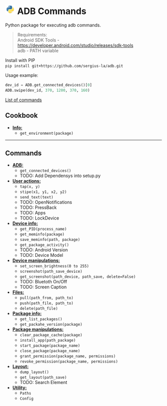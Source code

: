 # <img src="/img/py.png" width="32" height="32"> ADB Commands

Python package for executing adb commands.

> Requirements: <br>
> Android SDK Tools - https://developer.android.com/studio/releases/sdk-tools <br>
> adb - PATH variable

Install with PIP <br>
`pip install git+https://github.com/sergius-la/adb.git`

Usage example:
```python
dev_id = ADB.get_connected_devices()[0]
ADB.swipe(dev_id, 370, 1200, 370, 160)
```

[List of commands](https://github.com/sergius-la/Cheatsheet/blob/master/adb/adb.md)

## Cookbook
- __[Info:](/py_adb/info.py)__
    - `get_environment(package)`

***

## Commands
- __[ADB:](/py_adb/adb.py)__
  - `get_connected_devices()`
  - TODO: Add Dependensys into setup.py
- __[User actions:](/py_adb/user_actions.py)__
  - `tap(x, y)`
  - `stipe(x1, y1, x2, y2)`
  - `send_text(text)`
  - TODO: OpenNotifications
  - TODO: PressBack
  - TODO: Apps
  - TODO: LockDevice
- __[Device info:](/py_adb/device_info.py)__
  - `get_PID(process_name)`
  - `get_meminfo(package)`
  - `save_meminfo(path, package)`
  - `get_package_activity()`
  - TODO: Android Version
  - TODO: Device Model
- __[Device manipulations:](/py_adb/device_manipulations.py)__
  - `set_screen_brightness(0 to 255)`
  - `screenshot(path_save_device)`
  - `get_screenshot(path_device, path_save, delete=False)`
  - TODO: Bluetoth On/Off
  - TODO: Screen Caption
- __[Files:](/py_adb/files.py)__
  - `pull(path_from, path_to)`
  - `push(path_file, path_to)`
  - `delete(path_file)`
- __[Package info:](/py_adb/package_info.py)__
  - `get_list_packages()`
  - `get_packahe_version(package)`
- __[Package manipulations:](/py_adb/package_manipulations.py)__
  - `clear_package_cache(package)`
  - `install_app(path_package)`
  - `start_package(package_name)`
  - `close_package(package_name)`
  - `grant_permission(package_name, permissions)`
  - `revoke_permission(package_name, permissions)`
- __[Layout:](/py_adb/layout.py)__
  - `dump_layout()`
  - `get_layout(path_save)`
  - TODO: Search Element
- __[Utility:]()__
  - `Paths`
  - `Config`